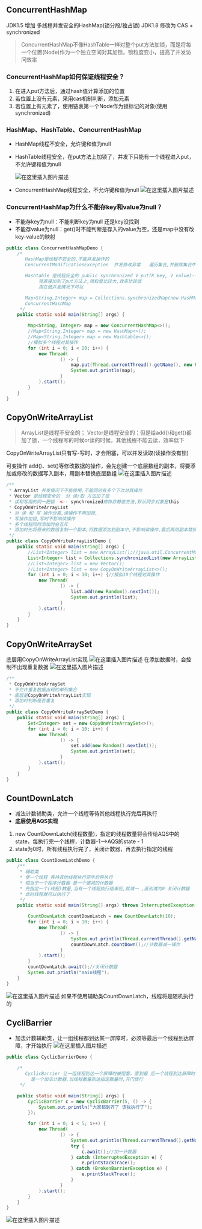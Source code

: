 ## ConcurrentHashMap
JDK1.5 增加 多线程并发安全的HashMap(锁分段/独占锁)
JDK1.8 修改为 CAS + synchronized

>ConcurrentHashMap不像HashTable一样对整个put方法加锁，而是将每一个位置(Node)作为一个独立空间对其加锁，锁粒度变小，提高了并发访问效率

### ConcurrentHashMap如何保证线程安全？
1. 在进入put方法后，通过hash值计算添加的位置
2. 若位置上没有元素，采用cas机制判断，添加元素
3. 若位置上有元素了，使用链表第一个Node作为锁标记的对象(使用synchronized)




### HashMap、HashTable、ConcurrentHashMap
- HashMap线程不安全，允许键和值为null
- HashTable线程安全，在put方法上加锁了，并发下只能有一个线程进入put，不允许键和值为null

  ![在这里插入图片描述](https://img-blog.csdnimg.cn/9bc7a61968d641aaaa1272967e5d7809.png)
- ConcurrentHashMap线程安全，不允许键和值为null
  ![在这里插入图片描述](https://img-blog.csdnimg.cn/4d0420f2523b4a5fa2fc7ae7ab4544cf.png)

### ConcurrentHashMap为什么不能存key和value为null？
- 不能存key为null：不能判断key为null  还是key没找到
- 不能存value为null：get()时不能判断是存入的value为空，还是map中没有改key-value的映射

```java
public class ConcurrentHashMapDemo {
    /*
       HashMap是线程不安全的,不能并发操作的
       ConcurrentModificationException  并发修改异常   遍历集合,并删除集合中的数据

       Hashtable 是线程安全的 public synchronized V put(K key, V value)-->独占锁
            锁直接加到了put方法上,锁粒度比较大,效率比较低
            用在低并发情况下可以

       Map<String,Integer> map = Collections.synchronizedMap(new HashMap<>());
       ConcurrentHashMap
     */
    public static void main(String[] args) {

        Map<String, Integer> map = new ConcurrentHashMap<>();
        //Map<String,Integer> map = new HashMap<>();
        //Map<String,Integer> map = new Hashtable<>();
        //模拟多个线程对其操作
        for (int i = 0; i < 20; i++) {
            new Thread(
                    () -> {
                        map.put(Thread.currentThread().getName(), new Random().nextInt());
                        System.out.println(map);
                    }
            ).start();
        }
    }
}
```

## CopyOnWriteArrayList
>ArrayList是线程不安全的；
>Vector是线程安全的；但是给add()和get()都加了锁，一个线程写的时候or读的时候，其他线程不能去读，效率低下

CopyOnWriteArrayList只有写-写时，才会阻塞，可以并发读取(读操作没有锁)

可变操作 add()、set()等修改数据的操作，会先创建一个底层数组的副本，将要添加或修改的数据写入副本，用副本替换底层数组
![在这里插入图片描述](https://img-blog.csdnimg.cn/247777db82524daf9855009e05702011.png)

```java
/**
 * ArrayList 并发情况下不能使用,不能同时有多个下次对其操作
 * Vector 是线程安全的  对 读/取 方法加了锁
 * 读和写用的同一把锁  <-- synchronized修饰非静态方法,默认同步对象是this
 * CopyOnWriteArrayList
 * 对 读 和 写 操作分离,读操作不用加锁,
 * 写操作加锁,写时不影响读操作
 * 多个线程同时添加时会互斥
 * 添加时先将原来的数组复制一个副本,将数据添加到副本中,不影响读操作,最后再用副本替换原数组
 */
public class CopyOnWriteArrayListDemo {
    public static void main(String[] args) {
        //List<Integer> list = new ArrayList();//java.util.ConcurrentModificationException
        List<Integer> list = Collections.synchronizedList(new ArrayList<Integer>());//转为线程安全的集合
        //List<Integer> list = new Vector();
        //List<Integer> list = new CopyOnWriteArrayList<>();
        for (int i = 0; i < 10; i++) {//模拟10个线程对其操作
            new Thread(
                    () -> {
                        list.add(new Random().nextInt());
                        System.out.println(list);
                    }
            ).start();
        }
    }
}
```

## CopyOnWriteArraySet
底层用CopyOnWriteArrayList实现
![在这里插入图片描述](https://img-blog.csdnimg.cn/5d566a579879499eb14732c0a29e0bb0.png)
在添加数据时，会控制不出现重复数据
![在这里插入图片描述](https://img-blog.csdnimg.cn/4a7ee9d6df924f92853619df9951c12f.png)

```java
/**
 * CopyOnWriteArraySet
 * 不允许重复数据出现的单列集合
 * 底层是CopyOnWriteArrayList实现
 * 添加时判断是否重复
 */
public class CopyOnWriteArraySetDemo {
    public static void main(String[] args) {
        Set<Integer> set = new CopyOnWriteArraySet<>();
        for (int i = 0; i < 10; i++) {
            new Thread(
                    () -> {
                        set.add(new Random().nextInt());
                        System.out.println(set);
                    }
            ).start();
        }
    }
}
```

## CountDownLatch
- 减法计数辅助类，允许一个线程等待其他线程执行完后再执行
- **底层使用AQS实现**
1. new CountDownLatch(线程数量)，指定的线程数量将会传给AQS中的state，每执行完一个线程，计数器-1-->AQS的state - 1
2.  state为0时，所有线程执行完了，关闭计数器，再去执行指定的线程

```java
public class CountDownLatchDemo {
    /**
     * 辅助类
     * 使一个线程 等待其他线程执行完毕后再执行
     * 相当于一个程序计数器 是一个递减的计数器
     * 先指定一个(线程)数量,当有一个线程执行结束后,就减一 ,直到减为0 关闭计数器
     * 此时线程就可以执行了
     */
    public static void main(String[] args) throws InterruptedException {

        CountDownLatch countDownLatch = new CountDownLatch(10);
        for (int i = 0; i < 10; i++) {
            new Thread(
                    () -> {
                        System.out.println(Thread.currentThread().getName());
                        countDownLatch.countDown();//计数器减一操作
                    }
            ).start();
        }
        countDownLatch.await();//关闭计数器
        System.out.println("main线程");
    }
}
```
![在这里插入图片描述](https://img-blog.csdnimg.cn/77ce60d26c6b4ef980dfa8c51d448153.png)
如果不使用辅助类CountDownLatch，线程将是随机执行的
## CycliBarrier
- 加法计数辅助类，让一组线程都到达某一屏障时，必须等最后一个线程到达屏障，才开始执行
  ![在这里插入图片描述](https://img-blog.csdnimg.cn/b63bcf08a10f477d8668de67404e85fd.png)

```java
public class CyclicBarrierDemo {

    /*
       CyclicBarrier 让一组线程到达一个屏障时被阻塞，直到最 后一个线程到达屏障时，屏障才会开门
         是一个加法计数器,当线程数量到达指定数量时,开门放行
     */

    public static void main(String[] args) {
        CyclicBarrier c = new CyclicBarrier(5, () -> {
            System.out.println("大家都到齐了 该我执行了");
        });

        for (int i = 0; i < 5; i++) {
            new Thread(
                    () -> {
                        System.out.println(Thread.currentThread().getName());
                        try {
                            c.await();//加一计数器
                        } catch (InterruptedException e) {
                            e.printStackTrace();
                        } catch (BrokenBarrierException e) {
                            e.printStackTrace();
                        }
                    }
            ).start();
        }
    }
}
```
![在这里插入图片描述](https://img-blog.csdnimg.cn/4e579b4d8cd14692ae5e8dda4a2c0ed8.png)

